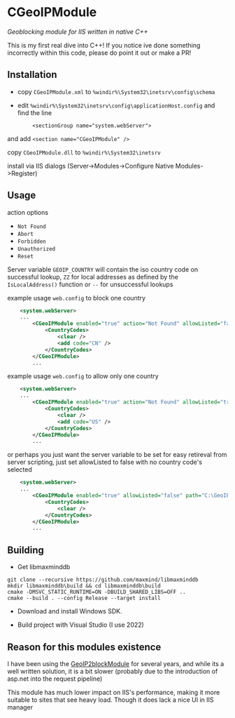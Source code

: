 # CGeoIPModule
 _Geoblocking module for IIS written in native C++_
 
 This is my first real dive into C++! If you notice ive done something incorrectly within this code, please do point it out or make a PR!
 
## Installation

- copy `CGeoIPModule.xml` to `%windir%\System32\inetsrv\config\schema`

- edit `%windir%\System32\inetsrv\config\applicationHost.config` and find the line

```
        <sectionGroup name="system.webServer">
```
and add `<section name="CGeoIPModule" />`

copy `CGeoIPModule.dll` to `%windir%\System32\inetsrv`

install via IIS dialogs (Server->Modules->Configure Native Modules->Register)

## Usage

action options
 - `Not Found`
 - `Abort`
 - `Forbidden`
 - `Unauthorized`
 - `Reset`
 
Server variable `GEOIP_COUNTRY` will contain the iso country code on successful lookup, `ZZ` for local addresses as defined by the `IsLocalAddress()` function or `--` for unsuccessful lookups

example usage `web.config` to block one country
```xml
    <system.webServer>
    ...
        <CGeoIPModule enabled="true" action="Not Found" allowListed="false" path="C:\GeoIP\GeoIP-country.mmdb">
            <CountryCodes>
                <clear />
                <add code="CN" />
            </CountryCodes>
        </CGeoIPModule>
        ...
```

example usage `web.config` to allow only one country
```xml
    <system.webServer>
    ...
        <CGeoIPModule enabled="true" action="Not Found" allowListed="true" path="C:\GeoIP\GeoIP-country.mmdb">
            <CountryCodes>
                <clear />
                <add code="US" />
            </CountryCodes>
        </CGeoIPModule>
        ...
```

or perhaps you just want the server variable to be set for easy retireval from server scripting, just set allowListed to false with no country code's selected
```xml
    <system.webServer>
    ...
        <CGeoIPModule enabled="true" allowListed="false" path="C:\GeoIP\GeoIP-country.mmdb">
            <CountryCodes>
                <clear />
            </CountryCodes>
        </CGeoIPModule>
        ...
```

## Building

- Get libmaxminddb
```
git clone --recursive https://github.com/maxmind/libmaxminddb
mkdir libmaxminddb\build && cd libmaxminddb\build
cmake -DMSVC_STATIC_RUNTIME=ON -DBUILD_SHARED_LIBS=OFF ..
cmake --build . --config Release --target install
```

- Download and install Windows SDK.

- Build project with Visual Studio (I use 2022)

## Reason for this modules existence
I have been using the [GeoIP2blockModule](https://github.com/RvdHout/IIS-GeoIP2block-Module) for several years, and while its a well written solution, it is a bit slower (probably due to the introduction of asp.net into the request pipeline)

This module has much lower impact on IIS's performance, making it more suitable to sites that see heavy load. Though it does lack a nice UI in IIS manager